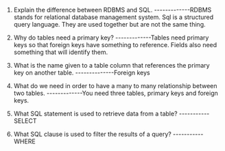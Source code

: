 1. Explain the difference between RDBMS and SQL.
-------------RDBMS stands for relational database management system.  Sql is a structured query language.  They are used together but are not the same thing.  

2. Why do tables need a primary key?
-------------Tables need primary keys so that foreign keys have something to reference.  Fields also need something that will identify them.  

3. What is the name given to a table column that references the primary key on another table.
--------------Foreign keys

4. What do we need in order to have a many to many relationship between two tables.
-------------You need three tables, primary keys and foreign keys. 

5.  What SQL statement is used to retrieve data from a table?
-----------SELECT

6. What SQL clause is used to filter the results of a query?
-----------WHERE